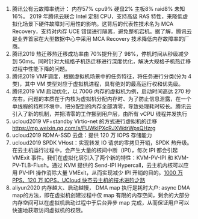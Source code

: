 1. 腾讯公有云故障率统计： 内存57% cpu9% 硬盘2% 主板8% raid8% 未知16%。 2019 年腾讯云联合 Intel 定制 CPU，支持高级 RAS 特性，来降低虚拟化场景下硬件故障对可用性的影响。这背后的代表性技术名为 MCA Recovery，支持对内存 UCE 错误进行隔离，避免整机宕机。据了解，腾讯云是业界首家在大型数据中心中采用 MCA Recovery 技术降低内存故障率的厂商。
2. 腾讯2019 热迁移热迁移成功率由 70%提升到了 98%，停机时间从秒级减少到 50ms。同时针对大规格子机热迁移进行深度优化，解决大规格子机热迁移过程中性能下降的问题。
3. 腾讯2019 VMF调度，根据虚拟机场景中的任务特征，将任务进行分类(分为 4 类)，其中 VM 类型对应于虚拟机进程，具有绝对的最高运行权和优先级。
4. 腾讯2019 VM 启动优化，以 700G 内存的虚拟机为例，启动时间高达 270 秒左右。问题的本质在于内核为虚拟机分配内存时、为了防止信息泄露，在一个单线程的持所环境中，把分配到的内存全部清零，导致处理耗时较长。腾讯云引入了新的机制，并把清零的工作挪到用户层，由所有 vCPU 线程并发执行
5. ucloud2019  VF+standby Virtio-net 的方式进行虚拟机的迁移 https://mp.weixin.qq.com/s/FUWklPXcRJXWdrWpsQHzrg
6. ucloud2019 RDMA-SSD 云盘：提供 120 万 IOPS 存储能力
7. ucloud2019 SPDK VHost：实现转发 IO 请求的零拷贝开销，SPDK 热升级。在云主机运行过程中，会产生大量的核间中断（IPI），每次 IPI 都会引起 VMExit 事件。我们在虚拟化层引入了两个新的特性：KVM-PV-IPI 和 KVM-PV-TLB-Flush。通过 KVM 提供的 Send-IPI Hypercall，云主机内核可以应用 PV-IPI 操作消除大量 VMExit，从而实现减少 IPI 开销的目的。[1000 万 PPS、120 万 IOPS，UCloud 快杰云主机的技术进阶之路](https://www.infoq.cn/article/giCwXkeE7uvQxgjm2U1V?utm_source=related_read_bottom&utm_medium=article)
8. aliyun2020 内存越大、启动越慢， DMA map 执行是耗时大户: async DMA map的方法，即在虚拟机创建过程中仅 map 有限的内存空间，剩余的大部分内存空间可以在虚拟机启动过程中于后台异步 map 完成，从而保证用户可以快速地获取访问虚拟机的权限。